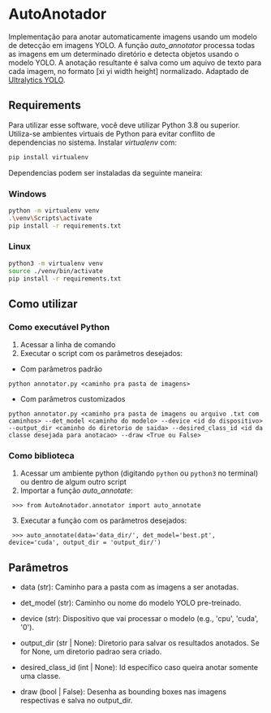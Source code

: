 # AutoAnotador

Implementação para anotar automaticamente imagens usando um modelo de detecção em imagens YOLO. A função *auto_annotator* processa todas as imagens em um determinado diretório e detecta objetos usando o modelo YOLO. A anotação resultante é salva como um aquivo de texto para cada imagem, no formato [xi yi width height] normalizado. Adaptado de [Ultralytics YOLO](https://docs.ultralytics.com/reference/data/annotator/#ultralytics.data.annotator.auto_annotate).

## Requirements

Para utilizar esse software, você deve utilizar Python 3.8 ou superior. Utiliza-se ambientes virtuais de Python para evitar conflito de dependencias no sistema. Instalar *virtualenv* com:

```bash
pip install virtualenv
```

Dependencias podem ser instaladas da seguinte maneira:

### Windows
```bash
python -m virtualenv venv
.\venv\Scripts\activate
pip install -r requirements.txt
```
### Linux
```bash
python3 -m virtualenv venv
source ./venv/bin/activate
pip install -r requirements.txt
```

## Como utilizar

### Como executável Python
1) Acessar a linha de comando
2) Executar o script com os parâmetros desejados:
- Com parâmetros padrão
```
python annotator.py <caminho pra pasta de imagens>
```
- Com parâmetros customizados
```
python annotator.py <caminho pra pasta de imagens ou arquivo .txt com caminhos> --det_model <caminho do modelo> --device <id do dispositivo> --output_dir <caminho do diretorio de saida> --desired_class_id <id da classe desejada para anotacao> --draw <True ou False>
```

### Como biblioteca
1) Acessar um ambiente python (digitando `python` ou `python3` no terminal) ou dentro de algum outro script
2) Importar a função *auto_annotate*:
```
 >>> from AutoAnotador.annotator import auto_annotate
```
3) Executar a função com os parâmetros desejados:
```
 >>> auto_annotate(data='data_dir/', det_model='best.pt', device='cuda', output_dir = 'output_dir/')
```

## Parâmetros
- data (str): Caminho para a pasta com as imagens a ser anotadas.

- det_model (str): Caminho ou nome do modelo YOLO pre-treinado.

- device (str): Dispositivo que vai processar o modelo (e.g., 'cpu', 'cuda', '0').

- output_dir (str | None): Diretorio para salvar os resultados anotados. Se for None, um diretorio padrao sera criado.

- desired_class_id (int | None): Id específico caso queira anotar somente uma classe.

- draw (bool | False): Desenha as bounding boxes nas imagens respectivas e salva no output_dir.
